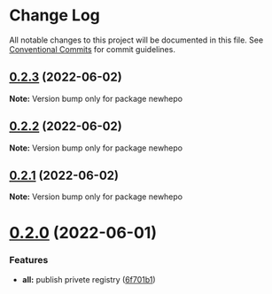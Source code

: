 # Change Log

All notable changes to this project will be documented in this file.
See [Conventional Commits](https://conventionalcommits.org) for commit guidelines.

## [0.2.3](https://gitee.com/cq_maixun_network/repo/compare/newhepo@0.2.2...newhepo@0.2.3) (2022-06-02)

**Note:** Version bump only for package newhepo





## [0.2.2](https://gitee.com/cq_maixun_network/repo/compare/newhepo@0.2.1...newhepo@0.2.2) (2022-06-02)

**Note:** Version bump only for package newhepo





## [0.2.1](https://gitee.com/cq_maixun_network/repo/compare/newhepo@0.2.0...newhepo@0.2.1) (2022-06-02)

**Note:** Version bump only for package newhepo





# [0.2.0](https://gitee.com/cq_maixun_network/repo/compare/newhepo@0.1.0...newhepo@0.2.0) (2022-06-01)


### Features

* **all:** publish privete registry ([6f701b1](https://gitee.com/cq_maixun_network/repo/commits/6f701b170233e9a32c503c9874b92a6be11e5478))
